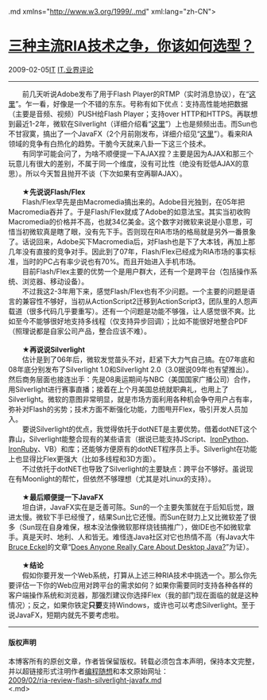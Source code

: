 <!DOCTYPE.md>
.md xmlns="http://www.w3.org/1999/..md" xml:lang="zh-CN">
<head>
<meta http-equiv="Content-Type" content="text.md; charset=utf-8" />
<meta name="generator" content="Python script by program.think@gmail.com" />
<meta name="provider" content="program-think.blogspot.com" />
<link type="text/css" rel="stylesheet" href="../../css/program-think.css" />
<title>三种主流RIA技术之争，你该如何选型？ - 编程随想的博客</title>
</head>
<body>
<div id="main" style="width:100%;">
<h1><a href="../../index.md" title="回到首页">三种主流RIA技术之争，你该如何选型？</a></h1>
<div class="post-info"><span class="date-header">2009-02-05</span><a href="../../tags/IT.md" class="tag">IT</a> <a href="../../tags/IT.E4B89AE7958CE8AF84E8AEBA.md" class="tag">IT.业界评论</a> </div>
<hr>
<div class="post">
　　前几天听说Adobe发布了用于Flash Player的RTMP（实时消息协议），在“<a href="http://www.adobe.com/aboutadobe/pressroom/pressreleases/200901/012009RTMP..md" target="_blank" rel="nofollow">这里</a>”。乍一看，好像是一个不错的东东。号称有如下优点：支持高性能地把数据（主要是音频、视频）PUSH给Flash Player；支持over HTTP和HTTPS。再联想到最近1-2年，微软在Silverlight（详细介绍看“<a href="http://en.wikipedia.org/wiki/Silverlight" target="_blank" rel="nofollow">这里</a>”）上也是频频出击。而Sun也不甘寂寞，搞出了一个JavaFX（2个月前刚发布，详细介绍见“<a href="http://en.wikipedia.org/wiki/JavaFX" target="_blank" rel="nofollow">这里</a>”）。看来RIA领域的竞争有白热化的趋势。干脆今天就来八卦一下这三个技术。<!--program-think--><br />&#12288;&#12288;有同学可能会问了，为啥不顺便提一下AJAX捏？主要是因为AJAX和那三个玩意儿有很大的差别，不属于同一个维度，没有可比性（绝没有贬低AJAX的意思）。所以今天暂且抛开不谈（下次如果有空再聊AJAX）。<br /><br />&#12288;&#12288;★<b>先说说Flash/Flex</b><br />&#12288;&#12288;Flash/Flex早先是由Macromedia搞出来的。Adobe目光独到，在05年把Macromedia吞并了。于是Flash/Flex就成了Adobe的如意法宝。其实当初收购Macromedia的价格并不高，也就34亿美金。这个数字对微软来说是小意思，可惜当初微软真是瞎了眼，没有先下手。否则现在RIA市场的格局就是另外一番景象了。话说回来，Adobe买下Macromedia后，对Flash也是下了大本钱，再加上那几年没有直接的竞争对手。因此到了07年，Flash/Flex已经成为RIA市场的事实标准，当时的PC占有率少说也有70%。而且开始进入手机市场。<br />&#12288;&#12288;目前Flash/Flex主要的优势一个是用户群大，还有一个是跨平台（包括操作系统、浏览器、移动设备）。<br />&#12288;&#12288;不过我这2-3年用下来，感觉Flash/Flex也有不少问题。一个主要的问题是语言的兼容性不够好，当初从ActionScript2迁移到ActionScript3，团队里的人怨声载道（很多代码几乎要重写）。还有一个问题是功能不够强，让人感觉很不爽。比如至今不能够很好地支持多线程（仅支持异步回调）；比如不能很好地整合PDF（照理说都是自家公司产品，整合应该不难）。<br /><br />&#12288;&#12288;★<b>再说说Silverlight</b><br />&#12288;&#12288;估计是到了06年后，微软发觉苗头不对，赶紧下大力气自己搞。在07年底和08年底分别发布了Silverlight 1.0和Silverlight 2.0（3.0据说09年也有望推出）。然后商务层面也接连出手：先是08奥运期间与NBC（美国国家广播公司）合作，用Silverlight进行赛事直播；接着在上个月美国总统就职典礼，也用上了Silverlight。微软的意图非常明显，就是市场方面利用各种机会争夺用户占有率，弥补对Flash的劣势；技术方面不断强化功能，力图甩开Flex，吸引开发人员加入。<br />&#12288;&#12288;要说Silverlight的优点，我觉得依托于dotNET是主要优势。借着dotNET这个靠山，Silverlight能整合现有的某些语言（据说已能支持JScript、<a href="http://en.wikipedia.org/wiki/IronPython" target="_blank" rel="nofollow">IronPython</a>、<a href="http://en.wikipedia.org/wiki/IronRuby" target="_blank" rel="nofollow">IronRuby</a>、VB）和库；还能够方便原有的dotNET程序员上手。Silverlight在功能上也显得比Flex更强大（比如多线程和3D方面）。<br />&#12288;&#12288;不过依托于dotNET也导致了Silverlight的主要缺点：跨平台不够好。虽说现在有Moonlight的帮忙，但依然不够理想（尤其是对Linux的支持）。<br /><br />&#12288;&#12288;★<b>最后顺便提一下JavaFX</b><br />&#12288;&#12288;坦白讲，JavaFX实在是乏善可陈。Sun的一个主要失策就在于后知后觉，跟进太慢。微软下手已经慢了，结果Sun比它还慢。而Sun在财力上又比微软差了很多（Sun现在自身难保，根本没法像微软那样烧钱搞推广），做IDE也不如微软拿手。真是天时、地利、人和皆无。难怪连Java社区对它也热情不高（有Java大牛<a href="http://en.wikipedia.org/wiki/Bruce_Eckel" target="_blank" rel="nofollow">Bruce Eckel</a>的文章“<a href="http://www.artima.com/weblogs/viewpost.jsp?thread=234900" target="_blank" rel="nofollow">Does Anyone Really Care About Desktop Java?</a>”为证）。<br /><br />&#12288;&#12288;★<b>结论</b><br />&#12288;&#12288;假如你要开发一个Web系统，打算从上述三种RIA技术中挑选一个。那么你先要评估一下你的Web应用对跨平台的需求如何？如果你需要同时支持各种各样的客户端操作系统和浏览器，那强烈建议你选择Flex（我的部门现在面临的就是这种情况）；反之，如果你铁定<b>只要</b>支持Windows，或许也可以考虑Silverlight。至于说JavaFX，短期内就先不要考虑啦。<div class="blogger-post-footer">
</div>
<hr>
<div class="copyright">
<h4>版权声明</h4>
本博客所有的原创文章，作者皆保留版权。转载必须包含本声明，保持本文完整，并以超链接形式注明作者<a href="mailto:program.think@gmail.com">编程随想</a>和本文原始网址：<br>
<a href="2009/02/ria-review-flash-silverlight-javafx.md">2009/02/ria-review-flash-silverlight-javafx.md</a>
</div>
</div>
</body>
<.md>
